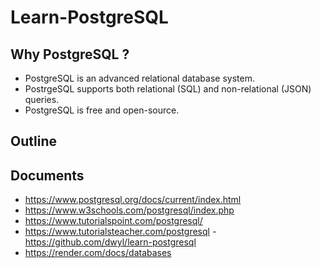 # Learn-PostgreSQL

## Why PostgreSQL ?

- PostgreSQL is an advanced relational database system.
- PostrgeSQL supports both relational (SQL) and non-relational (JSON) queries.
- PostgreSQL is free and open-source.

## Outline

## Documents

- https://www.postgresql.org/docs/current/index.html
- https://www.w3schools.com/postgresql/index.php
- https://www.tutorialspoint.com/postgresql/
- https://www.tutorialsteacher.com/postgresql
-https://github.com/dwyl/learn-postgresql
- https://render.com/docs/databases